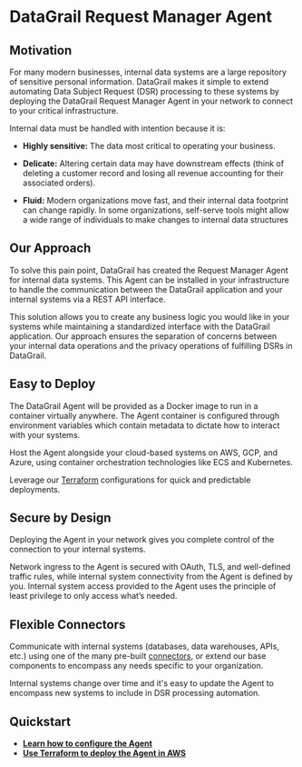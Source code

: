 # DataGrail Request Manager Agent #
##  Motivation ##
For many modern businesses, internal data systems are a large repository of sensitive personal information. DataGrail makes it simple to extend automating Data Subject Request (DSR) processing to these systems by deploying the DataGrail Request Manager Agent in your network to connect to your critical infrastructure.

Internal data must be handled with intention because it is:

* **Highly sensitive:** The data most critical to operating your business.

* **Delicate:** Altering certain data may have downstream effects (think of deleting a customer record and losing all revenue accounting for their associated orders).

* **Fluid:** Modern organizations move fast, and their internal data footprint can change rapidly. In some organizations, self-serve tools might allow a wide range of individuals to make changes to internal data structures

## Our Approach
To solve this pain point, DataGrail has created the Request Manager Agent for internal data systems. This Agent can be installed in your infrastructure to handle the communication between the DataGrail application and your internal systems via a REST API interface.

This solution allows you to create any business logic you would like in your systems while maintaining a standardized interface with the DataGrail application. Our approach ensures the separation of concerns between your internal data operations and the privacy operations of fulfilling DSRs in DataGrail. 

## Easy to Deploy

The DataGrail Agent will be provided as a Docker image to run in a container virtually anywhere. The Agent container is configured through environment variables which contain metadata to dictate how to interact with your systems.

Host the Agent alongside your cloud-based systems on AWS, GCP, and Azure, using container orchestration technologies like ECS and Kubernetes.

Leverage our [Terraform](/terraform) configurations for quick and predictable deployments.

## Secure by Design

Deploying the Agent in your network gives you complete control of the connection to your internal systems.

Network ingress to the Agent is secured with OAuth, TLS, and well-defined traffic rules, while internal system connectivity from the Agent is defined by you. Internal system access provided to the Agent uses the principle of least privilege to only access what’s needed.


## Flexible Connectors

Communicate with internal systems (databases, data warehouses, APIs, etc.) using one of the many pre-built [connectors](/connectors), or extend our base components to encompass any needs specific to your organization.

Internal systems change over time and it's easy to update the Agent to encompass new systems to include in DSR processing automation. 


## Quickstart
* **[Learn how to configure the Agent](/CONFIGURATION.md)**
* **[Use Terraform to deploy the Agent in AWS](/terraform/request_managaer/aws/ecs)**
